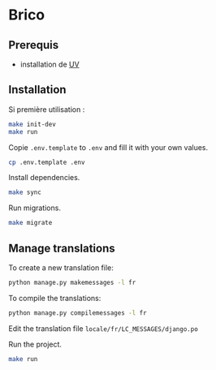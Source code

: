 # Brico

## Prerequis

- installation de [UV](https://docs.astral.sh/uv/getting-started/installation/)

## Installation

Si première utilisation :

```sh
make init-dev
make run
```

Copie `.env.template` to `.env` and fill it with your own values.

```sh
cp .env.template .env
```

Install dependencies.

```sh
make sync
```

Run migrations.

```sh
make migrate
```

## Manage translations

To create a new translation file:

```sh
python manage.py makemessages -l fr
```

To compile the translations:

```sh
python manage.py compilemessages -l fr
```

Edit the translation file `locale/fr/LC_MESSAGES/django.po`

Run the project.

```sh
make run
```
